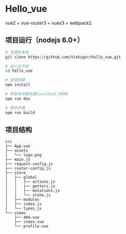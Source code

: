 # Hello_vue
vue2 + vue-router3 + vuex3 + webpack2

## 项目运行（nodejs 6.0+）
``` bash
# 克隆到本地
git clone https://github.com/Vinkugor/hello_vue.git

# 进入文件夹
cd hello_vue

# 安装依赖
npm install

# 开启本地服务器localhost:8080
npm run dev

# 发布环境
npm run build
```

## 项目结构
```
src
├── App.vue
├── assets
│   └── logo.png
├── main.js
├── request-config.js
├── router-config.js
├── store
│   ├── global
│   │   ├── actions.js
│   │   ├── getters.js
│   │   ├── mutations.js
│   │   └── state.js
│   ├── modules
│   ├── index.js
│   └── types.js
└── views
    ├── 404.vue
    ├── index.vue
    └── profile.vue
```
